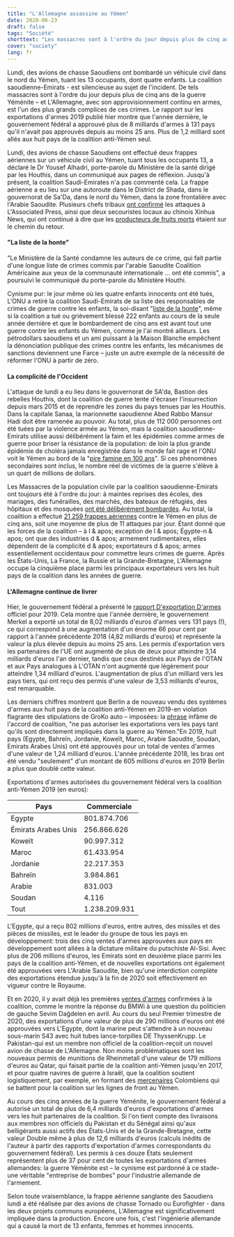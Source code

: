 ```yaml
---
title: "L'Allemagne assassine au Yémen"
date: 2020-06-23
draft: false
tags: "Société"
shorttext: "Les massacres sont à l'ordre du jour depuis plus de cinq ans dans la guerre du Yémen et l'Allemagne, avec son approvisionnement continu en armes, est l'un des plus grands complices de ces crimes."
cover: "society"
lang: fr
---
```


Lundi, des avions de chasse Saoudiens ont bombardé un véhicule civil dans le nord du Yémen, tuant les 13 occupants, dont quatre enfants. La coalition saoudienne-Emirats - est silencieuse au sujet de l'incident. De tels massacres sont à l'ordre du jour depuis plus de cinq ans de la guerre Yéménite – et L'Allemagne, avec son approvisionnement continu en armes, est l'un des plus grands complices de ces crimes. Le rapport sur les exportations d'armes 2019 publié hier montre que l'année dernière, le gouvernement fédéral a approuvé plus de 8 milliards d'armes à 131 pays qu'il n'avait pas approuvés depuis au moins 25 ans. Plus de 1,2 milliard sont allés aux huit pays de la coalition anti-Yémen seul.

Lundi, des avions de chasse Saoudiens ont effectué deux frappes aériennes sur un véhicule civil au Yémen, tuant tous les occupants 13, a déclaré le Dr Yousef Alhadri, porte-parole du Ministère de la santé dirigé par les Houthis, dans un communiqué aux pages de réflexion. Jusqu'à présent, la coalition Saudi-Emirates n'a pas commenté cela. La frappe aérienne a eu lieu sur une autoroute dans le District de Shada, dans le gouvernorat de Sa'Da, dans le nord du Yémen, dans la zone frontalière avec l'Arabie Saoudite. Plusieurs chefs tribaux [ont confirmé](https://apnews.com/17dca7a0cab9057ee838d4a7f0c92fc0 "Yemen’s rebels: Saudi coalition airstrike kills 13 civilians") les attaques à L'Associated Press, ainsi que deux secouristes locaux au chinois Xinhua News, qui ont continué à dire que les [producteurs de fruits morts](http://www.xinhuanet.com/english/2020-06/16/c_139143620.htm "13 killed in Saudi-led airstrike on northern Yemen: medics") étaient sur le chemin du retour.

#### "La liste de la honte"

"Le Ministère de la Santé condamne les auteurs de ce crime, qui fait partie d'une longue liste de crimes commis par l'arabie Saoudite Coalition Américaine aux yeux de la communauté internationale ... ont été commis", a poursuivi le communiqué du porte-parole du Ministère Houthi.

Cynisme pur: le jour même où les quatre enfants innocents ont été tués, L'ONU a retiré la coalition Saudi-Emirats de sa liste des responsables de crimes de guerre contre les enfants, la soi-disant "[liste de la honte](https://apnews.com/a37cd41b56727a8784d41d6fb95041f0 "UN chief takes Saudis off blacklist for harming Yemen’s kids")", même si la coalition a tué ou grièvement blessé 222 enfants au cours de la seule année dernière et que le bombardement de cinq ans est avant tout une guerre contre les enfants du Yémen, comme je l'ai montré ailleurs. Les pétrodollars saoudiens et un ami puissant à la Maison Blanche empêchent la dénonciation publique des crimes contre les enfants, les mécanismes de sanctions deviennent une Farce – juste un autre exemple de la nécessité de réformer l'ONU à partir de zéro.

#### La complicité de l'Occident

L'attaque de lundi a eu lieu dans le gouvernorat de SA'da, Bastion des rebelles Houthis, dont la coalition de guerre tente d'écraser l'insurrection depuis mars 2015 et de reprendre les zones du pays tenues par les Houthis. Dans la capitale Sanaa, la marionnette saoudienne Abed Rabbo Mansur Hadi doit être ramenée au pouvoir. Au total, plus de 112 000 personnes ont été tuées par la violence armée au Yémen, mais la coalition saoudienne-Emirats utilise aussi délibérément la faim et les épidémies comme armes de guerre pour briser la résistance de la population: de loin la plus grande épidémie de choléra jamais enregistrée dans le monde fait rage et l'ONU voit le Yémen au bord de la "[pire famine en 100 ans](https://www.independent.co.uk/news/world/middle-east/yemen-famine-civil-war-conflict-food-shortage-civilians-starvation-un-deaths-a8585006.html "Yemen facing the 'world's worst famine in 100 years' if fighting does not stop, warns the UN")". Si ces phénomènes secondaires sont inclus, le nombre réel de victimes de la guerre s'élève à un quart de millions de dollars.

Les Massacres de la population civile par la coalition saoudienne-Emirats ont toujours été à l'ordre du jour: à maintes reprises des écoles, des mariages, des funérailles, des marchés, des bateaux de réfugiés, des hôpitaux et des mosquées [ont été délibérément bombardés](https://www.thenation.com/article/archive/war-crimes-united-states-saudi-arabia-yemen/ "Both Saudi Arabia and the United States Are Probably Guilty of War Crimes in Yemen"). Au total, la coalition a effectué [21 259 frappes aériennes](https://www.yemendataproject.org/ "YEMEN DATA PROJECT") contre le Yémen en plus de cinq ans, soit une moyenne de plus de 11 attaques par jour. Étant donné que les forces de la coalition – à l & apos; exception de l & apos; Égypte-n & apos; ont que des industries d & apos; armement rudimentaires, elles dépendent de la complicité d & apos; exportateurs d & apos; armes essentiellement occidentaux pour commettre leurs crimes de guerre. Après les États-Unis, La France, la Russie et la Grande-Bretagne, L'Allemagne occupe la cinquième place parmi les principaux exportateurs vers les huit pays de la coalition dans les années de guerre.

#### L'Allemagne continue de livrer

Hier, le gouvernement fédéral a présenté le [rapport D'exportation D'armes](/static/downloads/ruestungsexportbericht_2019.pdf "Bericht der Bundesregierung über ihre Exportpolitik für konventionelle Rüstungsgüter im Jahre 2019") officiel pour 2019. Cela montre que l'année dernière, le gouvernement Merkel a exporté un total de 8,02 milliards d'euros d'armes vers 131 pays (!), ce qui correspond à une augmentation d'un énorme 66 pour cent par rapport à l'année précédente 2018 (4,82 milliards d'euros) et représente la valeur la plus élevée depuis au moins 25 ans. Les permis d'exportation vers les partenaires de l'UE ont augmenté de plus de deux pour atteindre 3,14 milliards d'euros l'an dernier, tandis que ceux destinés aux Pays de l'OTAN et aux Pays analogues à L'OTAN n'ont augmenté que légèrement pour atteindre 1,34 milliard d'euros. L'augmentation de plus d'un milliard vers les pays tiers, qui ont reçu des permis d'une valeur de 3,53 milliards d'euros, est remarquable.

Les derniers chiffres montrent que Berlin a de nouveau vendu des systèmes d'armes aux huit pays de la coalition anti-Yémen en 2019-en violation flagrante des stipulations de GroKo auto – imposées: la [phrase](/static/downloads/koalitionsvertrag_2018.pdf "Koalitionsvertrag zwischen CDU, CSU und SPD") infâme de l'accord de coalition, "ne pas autoriser les exportations vers les pays tant qu'ils sont directement impliqués dans la guerre au Yémen."En 2019, huit pays (Egypte, Bahreïn, Jordanie, Koweït, Maroc, Arabie Saoudite, Soudan, Emirats Arabes Unis) ont été approuvés pour un total de ventes d'armes d'une valeur de 1,24 milliard d'euros. L'année précédente 2018, les bras ont été vendu "seulement" d'un montant de 605 millions d'euros en 2019 Berlin a plus que doublé cette valeur.

Exportations d'armes autorisées du gouvernement fédéral vers la coalition anti-Yémen 2019 (en euros):

|Pays                        |Commerciale  |
|----------------------------|-------------|
|Egypte                      |801.874.706  |
|Émirats Arabes Unis         |256.866.626  |
|Koweït                      |90.997.312   |
|Maroc                       |61.433.954   |
|Jordanie                    |22.217.353   |
|Bahreïn                     |3.984.861    |
|Arabie                      |831.003      |
|Soudan                      |4.116        |
|Tout                        |1.238.209.931|


L'Egypte, qui a reçu 802 millions d'euros, entre autres, des missiles et des pièces de missiles, est le leader du groupe de tous les pays en développement: trois des cinq ventes d'armes approuvées aux pays en développement sont allées à la dictature militaire du putschiste Al-Sisi. Avec plus de 206 millions d'euros, les Emirats sont en deuxième place parmi les pays de la coalition anti-Yémen, et de nouvelles exportations ont également été approuvées vers L'Arabie Saoudite, bien qu'une interdiction complète des exportations étendue jusqu'à la fin de 2020 soit effectivement en vigueur contre le Royaume.

Et en 2020, il y avait déjà les premières [ventes d'armes](https://www.ohne-ruestung-leben.de/nachrichten/article/bundesregierung-genehmigt-weitere-ruestungsexporte-in-nahen-mittleren-osten-356.html "Bundesregierung genehmigt weitere Rüstungsexporte in den Nahen und Mittleren Osten") confirmées à la coalition, comme le montre la réponse du BMWi à une question du politicien de gauche Sevim Dağdelen en avril. Au cours du seul Premier trimestre de 2020, des exportations d'une valeur de plus de 290 millions d'euros ont été approuvées vers L'Egypte, dont la marine peut s'attendre à un nouveau sous-marin S43 avec huit tubes lance-torpilles DE ThyssenKrupp. Le Pakistan-qui est un membre non officiel de la coalition-reçoit un nouvel avion de chasse de L'Allemagne. Non moins problématiques sont les nouveaux permis de munitions de Rheinmetall d'une valeur de 179 millions d'euros au Qatar, qui faisait partie de la coalition anti-Yémen jusqu'en 2017, et pour quatre navires de guerre à Israël, que la coalition soutient logistiquement, par exemple, en formant des [mercenaires](https://www.haaretz.com/.premium-yemen-s-war-is-a-mercenary-heaven-are-israelis-reaping-the-profits-1.6938348 "Yemen's War Is a Mercenary Heaven. Are Israelis Reaping the Profits?") Colombiens qui se battent pour la coalition sur les lignes de front au Yémen.

Au cours des cinq années de la guerre Yéménite, le gouvernement fédéral a autorisé un total de plus de 6,4 milliards d'euros d'exportations d'armes vers les huit partenaires de la coalition. Si l'on tient compte des livraisons aux membres non officiels du Pakistan et du Sénégal ainsi qu'aux belligérants aussi actifs des États-Unis et de la Grande-Bretagne, cette valeur Double même à plus de 12,6 milliards d'euros (calculs inédits de l'auteur à partir des rapports d'exportation d'armes correspondants du gouvernement fédéral). Les permis à ces douze États seulement représentent plus de 37 pour cent de toutes les exportations d'armes allemandes: la guerre Yéménite est – le cynisme est pardonné à ce stade-une véritable "entreprise de bombes" pour l'industrie allemande de l'armement.

Selon toute vraisemblance, la frappe aérienne sanglante des Saoudiens lundi a été réalisée par des avions de chasse Tornado ou Eurofighter - dans les deux projets communs européens, L'Allemagne est significativement impliquée dans la production. Encore une fois, c'est l'ingénierie allemande qui a causé la mort de 13 enfants, femmes et hommes innocents.
